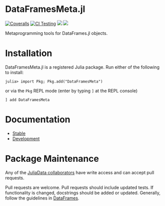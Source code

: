 # DataFramesMeta.jl

[![Coveralls](https://coveralls.io/repos/github/JuliaStats/DataFramesMeta.jl/badge.svg?branch=master)](https://coveralls.io/github/JuliaStats/DataFramesMeta.jl?branch=master)
[![CI Testing](https://github.com/JuliaData/DataFramesMeta.jl/workflows/CI/badge.svg)](https://github.com/JuliaData/DataFramesMeta.jl/actions?query=workflow%3ACI+branch%3Amaster)
[![](https://img.shields.io/badge/docs-stable-blue.svg)](https://JuliaData.github.io/DataFramesMeta.jl/stable)
[![](https://img.shields.io/badge/docs-dev-blue.svg)](https://JuliaData.github.io/DataFramesMeta.jl/dev)

Metaprogramming tools for DataFrames.jl objects.

# Installation

DataFramesMeta.jl is a registered Julia package. Run either of the following to 
install:

```
julia> import Pkg; Pkg.add("DataFramesMeta")
```

or via the `Pkg` REPL mode (enter by typing `]` at the REPL console)

```
] add DataFramesMeta
```

# Documentation

* [Stable](https://JuliaData.github.io/DataFramesMeta.jl/stable)
* [Development](https://JuliaData.github.io/DataFramesMeta.jl/dev)

# Package Maintenance

Any of the
[JuliaData collaborators](https://github.com/orgs/JuliaData/teams/collaborators)
have write access and can accept pull requests.

Pull requests are welcome. Pull requests should include updated tests. If
functionality is changed, docstrings should be added or updated. Generally,
follow the guidelines in
[DataFrames](https://github.com/JuliaData/DataFrames.jl/blob/master/CONTRIBUTING.md).